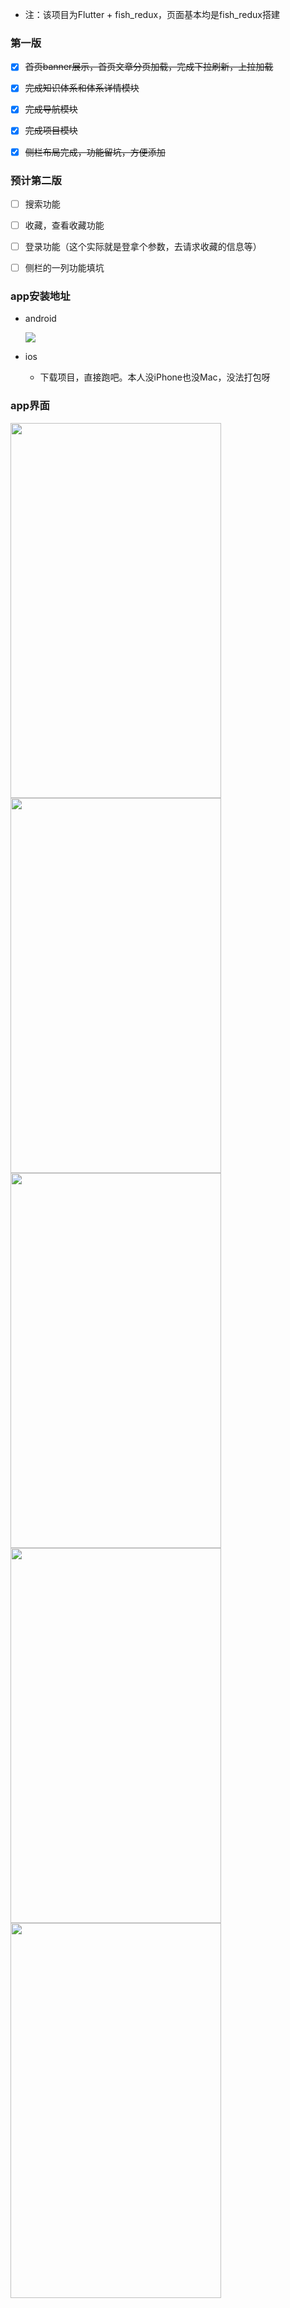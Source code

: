 - 注：该项目为Flutter + fish_redux，页面基本均是fish_redux搭建

### 第一版

- [x] ~~首页banner展示，首页文章分页加载，完成下拉刷新，上拉加载~~
- [x] ~~完成知识体系和体系详情模块~~
- [x] ~~完成导航模块~~
- [x] ~~完成项目模块~~
- [x] ~~侧栏布局完成，功能留坑，方便添加~~



### 预计第二版

- [ ] 搜索功能

- [ ] 收藏，查看收藏功能

- [ ] 登录功能（这个实际就是登拿个参数，去请求收藏的信息等）

- [ ] 侧栏的一列功能填坑



### app安装地址

- android

  ![](https://raw.githubusercontent.com/CNAD666/MyData/master/pic/study/20200322172901.png)

- ios

  - 下载项目，直接跑吧。本人没iPhone也没Mac，没法打包呀

### app界面

<img src="https://raw.githubusercontent.com/CNAD666/MyData/master/pic/study/20200322180926.jpg" width = "337" height = "600" />

<img src="https://raw.githubusercontent.com/CNAD666/MyData/master/pic/study/20200322180842.jpg"  width = "337" height = "600" />

<img src="https://raw.githubusercontent.com/CNAD666/MyData/master/pic/study/20200322181013.jpg"  width = "337" height = "600" />

<img src="https://raw.githubusercontent.com/CNAD666/MyData/master/pic/study/20200322181047.jpg"  width = "337" height = "600" />

<img src="https://raw.githubusercontent.com/CNAD666/MyData/master/pic/study/20200322181115.jpg"  width = "337" height = "600" />

